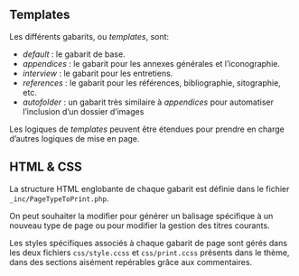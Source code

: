 


## Templates

Les différents gabarits, ou *templates*, sont:

* *default* : le gabarit de base.
* *appendices* : le gabarit pour les annexes générales et l’iconographie.
* *interview* : le gabarit pour les entretiens. 
* *references* : le gabarit pour les références, bibliographie, sitographie, etc.
* *autofolder* : un gabarit très similaire à *appendices* pour automatiser l’inclusion d’un dossier d’images

Les logiques de _templates_ peuvent être étendues pour prendre en charge d’autres logiques de mise en page. 

## HTML & CSS

La structure HTML englobante de chaque gabarit est définie dans le fichier `_inc/PageTypeToPrint.php`.

On peut souhaiter la modifier pour générer un balisage spécifique à un nouveau type de page ou pour modifier la gestion des titres courants.

Les styles spécifiques associés à chaque gabarit de page sont gérés dans les deux fichiers `css/style.ccss` et `css/print.ccss` présents dans le thème, dans des sections aisément repérables grâce aux commentaires.
